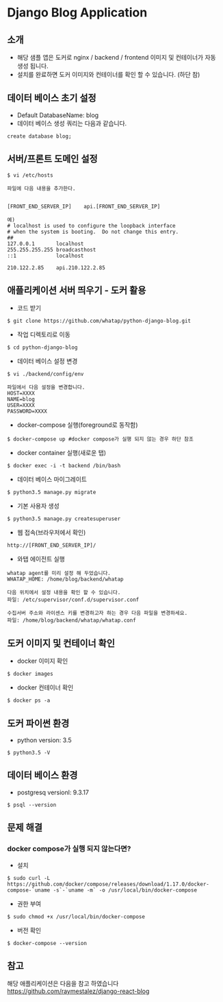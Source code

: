# Django Blog Application

## 소개
- 해당 샘플 앱은 도커로 nginx / backend / frontend 이미지 및 컨테이너가 자동 생성 됩니다.
- 설치를 완료하면 도커 이미지와 컨테이너를 확인 할 수 있습니다. (하단 참)

## 데이터 베이스 초기 설정
- Default DatabaseName: blog
- 데이터 베이스 생성 쿼리는 다음과 같습니다.
```
create database blog;
```

## 서버/프론트 도메인 설정
```
$ vi /etc/hosts

파일에 다음 내용을 추가한다.


[FRONT_END_SERVER_IP]    api.[FRONT_END_SERVER_IP]

예)
# localhost is used to configure the loopback interface
# when the system is booting.  Do not change this entry.
##
127.0.0.1       localhost
255.255.255.255 broadcasthost
::1             localhost

210.122.2.85    api.210.122.2.85

```

## 애플리케이션 서버 띄우기 - 도커 활용
- 코드 받기
```
$ git clone https://github.com/whatap/python-django-blog.git
```

- 작업 디렉토리로 이동
```
$ cd python-django-blog
```

- 데이터 베이스 설정 변경
```
$ vi ./backend/config/env

파일에서 다음 설정을 변경합니다.
HOST=XXXX
NAME=blog
USER=XXXX
PASSWORD=XXXX
```

- docker-compose 실행(foreground로 동작함)
```
$ docker-compose up #docker compose가 실행 되지 않는 경우 하단 참조
```

- docker container 실행(새로운 탭)
```
$ docker exec -i -t backend /bin/bash
```

- 데이터 베이스 마이그레이트
```
$ python3.5 manage.py migrate
```

- 기본 사용자 생성
```
$ python3.5 manage.py createsuperuser
```


- 웹 접속(브라우저에서 확인)
```
http://[FRONT_END_SERVER_IP]/
```

- 와탭 에이전트 실행
```
whatap agent를 미리 설정 해 두었습니다.
WHATAP_HOME: /home/blog/backend/whatap

다음 위치에서 설정 내용을 확인 할 수 있습니다.
파일: /etc/supervisor/conf.d/supervisor.conf

수집서버 주소와 라이센스 키를 변경하고자 하는 경우 다음 파일을 변경하세요.
파일: /home/blog/backend/whatap/whatap.conf
```

## 도커 이미지 및 컨테이너 확인
- docker 이미지 확인
```
$ docker images
```

- docker 컨테이너 확인
```
$ docker ps -a
```

## 도커 파이썬 환경
- python version: 3.5
```
$ python3.5 -V
```

## 데이터 베이스 환경
- postgresq versionl: 9.3.17
```
$ psql --version
```

## 문제 해결

### docker compose가 실행 되지 않는다면?

- 설치
```
$ sudo curl -L https://github.com/docker/compose/releases/download/1.17.0/docker-compose-`uname -s`-`uname -m` -o /usr/local/bin/docker-compose
```

- 권한 부여
```
$ sudo chmod +x /usr/local/bin/docker-compose
```

- 버전 확인
```
$ docker-compose --version
```




## 참고
해당 애플리케이션은 다음을 참고 하였습니다
https://github.com/raymestalez/django-react-blog

